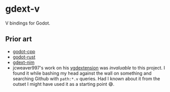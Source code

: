 # gdext-v

V bindings for Godot.

## Prior art

- [godot-cpp](https://github.com/godotengine/godot-cpp)
- [godot-rust](https://github.com/godot-rust/gdext)
- [gdext-nim](https://github.com/godot-nim/gdext-nim)
- jcweaver997's work on his [vgdextension](https://github.com/jcweaver997/vgdextension) was _invaluable_ to this project.
I found it while bashing my head against the wall on something and searching Github with `path:*.v` queries.
Had I known about it from the outset I might have used it as a starting point 😅.
